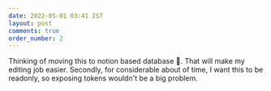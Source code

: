 ```yaml
---
date: 2022-05-01 03:41 IST 
layout: post
comments: true
order_number: 2
---
```


Thinking of moving this to notion based database 🤔. That will make my editing job easier. Secondly, for considerable about of time, I want this to be readonly, so exposing tokens wouldn't be a big problem.